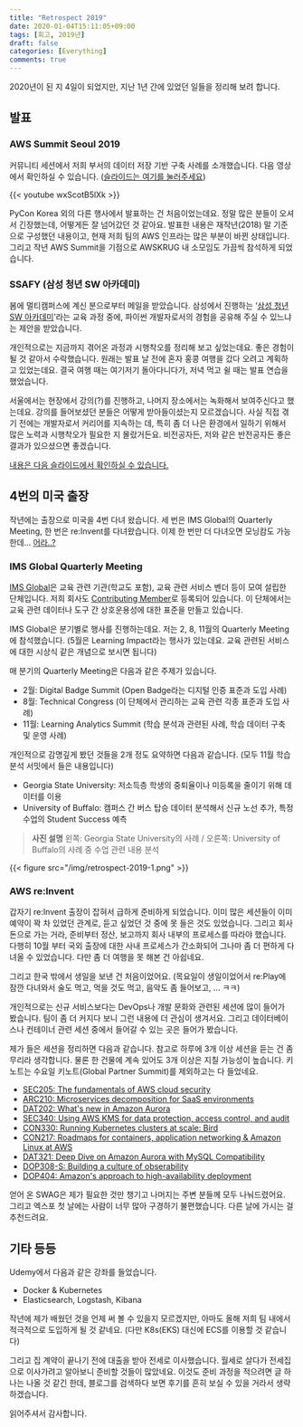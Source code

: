 ```yaml
---
title: "Retrospect 2019"
date: 2020-01-04T15:11:05+09:00
tags: [회고, 2019년]
draft: false
categories: [Everything]
comments: true
---
```


2020년이 된 지 4일이 되었지만, 지난 1년 간에 있었던 일들을 정리해 보려 합니다. 

## 발표

### AWS Summit Seoul 2019

커뮤니티 세션에서 저희 부서의 데이터 저장 기반 구축 사례를 소개했습니다. 다음 영상에서 확인하실 수 있습니다. ([슬라이드는 여기를 눌러주세요](https://www.slideshare.net/awskorea/aws-aws-summit-seoul-2019-141290094))

{{< youtube wxScotB5lXk >}}

PyCon Korea 외의 다른 행사에서 발표하는 건 처음이었는데요. 정말 많은 분들이 오셔서 긴장했는데, 어떻게든 잘 넘어갔던 것 같아요. 발표한 내용은 재작년(2018) 말 기준으로 구성했던 내용이고, 현재 저희 팀의 AWS 인프라는 많은 부분이 바뀐 상태입니다. 그리고 작년 AWS Summit을 기점으로 AWSKRUG 내 소모임도 가끔씩 참석하게 되었습니다.

### SSAFY (삼성 청년 SW 아카데미)

봄에 멀티캠퍼스에 계신 분으로부터 메일을 받았습니다. 삼성에서 진행하는 ‘[삼성 청년 SW 아카데미](https://www.ssafy.com/ksp/jsp/swp/swpMain.jsp)’라는 교육 과정 중에, 파이썬 개발자로서의 경험을 공유해 주실 수 있느냐는 제안을 받았습니다. 

개인적으로는 지금까지 겪어온 과정과 시행착오를 정리해 보고 싶었는데요. 좋은 경험이 될 것 같아서 수락했습니다. 원래는 발표 날 전에 혼자 홍콩 여행을 갔다 오려고 계획하고 있었는데요. 결국 여행 때는 여기저기 돌아다니다가, 저녁 먹고 쉴 때는 발표 연습을 했었습니다.

서울에서는 현장에서 강의(?)를 진행하고, 나머지 장소에서는 녹화해서 보여주신다고 했는데요. 강의를 들어보셨던 분들은 어떻게 받아들이셨는지 모르겠습니다. 사실 직접 겪기 전에는 개발자로서 커리어를 지속하는 데, 특히 좀 더 나은 환경에서 일하기 위해서 많은 노력과 시행착오가 필요한 지 몰랐거든요. 비전공자든, 저와 같은 반전공자든 좋은 결과가 있으셨으면 좋겠습니다.

[내용은 다음 슬라이드에서 확인하실 수 있습니다.](https://www.slideshare.net/secret/GJrlfZ2Eh9ybAX)

## 4번의 미국 출장

작년에는 출장으로 미국을 4번 다녀 왔습니다. 세 번은 IMS Global의 Quarterly Meeting, 한 번은 re:Invent를 다녀왔습니다. 이제 한 번만 더 다녀오면 모닝캄도 가능한데... [어라..?](https://www.koreanair.com/korea/ko/promotions/new_skypass/)

### IMS Global Quarterly Meeting

[IMS Global](https://www.imsglobal.org)은 교육 관련 기관(학교도 포함), 교육 관련 서비스 벤더 등이 모여 설립한 단체입니다. 저희 회사도 [Contributing Member](https://www.imsglobal.org/membersandaffiliates.html)로 등록되어 있습니다. 이 단체에서는 교육 관련 데이터나 도구 간 상호운용성에 대한 표준을 만들고 있습니다. 

IMS Global은 분기별로 행사를 진행하는데요. 저는 2, 8, 11월의 Quarterly Meeting에 참석했습니다. (5월은 Learning Impact라는 행사가 있는데요. 교육 관련된 서비스에 대한 시상식 같은 개념으로 보시면 됩니다)

매 분기의 Quarterly Meeting은 다음과 같은 주제가 있습니다. 
* 2월: Digital Badge Summit (Open Badge라는 디지털 인증 표준과 도입 사례)
* 8월: Technical Congress (이 단체에서 관리하는 교육 관련 각종 표준과 도입 사례)
* 11월: Learning Analytics Summit (학습 분석과 관련된 사례, 학습 데이터 구축 및 운영 사례)

개인적으로 감명깊게 봤던 것들을 2개 정도 요약하면 다음과 같습니다. (모두 11월 학습 분석 서밋에서 들은 내용입니다)

* Georgia State University: 저소득층 학생의 중퇴율이나 미등록을 줄이기 위해 데이터를 이용
* University of Buffalo: 캠퍼스 간 버스 탑승 데이터 분석해서 신규 노선 추가, 특정 수업의 Student Success 예측

> **사진 설명** 왼쪽: Georgia State University의 사례 / 오른쪽: University of Buffalo의 사례 중 수업 관련 내용 분석

{{< figure src="/img/retrospect-2019-1.png" >}}

### AWS re:Invent

갑자기 re:Invent 출장이 잡혀서 급하게 준비하게 되었습니다. 이미 많은 세션들이 이미 예약이 꽉 차 있었던 관계로, 듣고 싶었던 것 중에 못 들은 것도 있었습니다. 그리고 회사 돈으로 가는 거라, 준비부터 정산, 보고까지 회사 내부의 프로세스를 따라야 했습니다. 다행히 10월 부터 국외 출장에 대한 사내 프로세스가 간소화되어 그나마 좀 더 편하게 다녀올 수 있었습니다. 다만 좀 더 여행을 못 해본 건 아쉽네요. 

그리고 한국 밖에서 생일을 보낸 건 처음이었어요. (목요일이 생일이었어서 re:Play에 잠깐 다녀와서 술도 먹고, 먹을 것도 먹고, 음악도 좀 들어보고, ... ㅋㅋ)

개인적으로는 신규 서비스보다는 DevOps나 개발 문화와 관련된 세션에 많이 들어가 봤습니다. 팀이 좀 더 커지다 보니 그런 내용에 더 관심이 생겨서요. 그리고 데이터베이스나 컨테이너 관련 세션 중에서 들어갈 수 있는 곳은 들어가 봤습니다.

제가 들은 세션을 정리하면 다음과 같습니다. 참고로 하루에 3개 이상 세션을 듣는 건 좀 무리라 생각합니다. 물론 한 건물에 계속 있어도 3개 이상은 지칠 가능성이 높습니다. 키노트는 수요일 키노트(Global Partner Summit)를 제외하고는 다 들었네요.

* [SEC205: The fundamentals of AWS cloud security](https://youtu.be/QMBkq6MrT2w)
* [ARC210: Microservices decomposition for SaaS environments](https://youtu.be/AOfuZN5yo38)
* [DAT202: What's new in Amazon Aurora](https://youtu.be/QJB1vUlkmWQ)
* [SEC340: Using AWS KMS for data protection, access control, and audit](https://youtu.be/hxWvbNvj2lg)
* [CON330: Running Kubernetes clusters at scale: Bird](https://youtu.be/WVbyQvPa5O8)
* [CON217: Roadmaps for containers, application networking & Amazon Linux at AWS](https://youtu.be/IQdUeq9dkKQ)
* [DAT321: Deep Dive on Amazon Aurora with MySQL Compatibility](https://youtu.be/GwEtiRZR4g4)
* [DOP308-S: Building a culture of obserability](https://youtu.be/qM5-v8tRLRY)
* [DOP404: Amazon's approach to high-availability deployment](https://youtu.be/bCgD2bX1LI4)

얻어 온 SWAG은 제가 필요한 것만 챙기고 나머지는 주변 분들께 모두 나눠드렸어요. 그리고 엑스포 첫 날에는 사람이 너무 많아 구경하기 불편했습니다. 다른 날에 가시는 걸 추천드려요.

## 기타 등등

Udemy에서 다음과 같은 강좌를 들었습니다. 
* Docker & Kubernetes
* Elasticsearch, Logstash, Kibana

작년에 제가 배웠던 것을 언제 써 볼 수 있을지 모르겠지만, 아마도 올해 저희 팀 내에서 적극적으로 도입하게 될 것 같네요. (다만 K8s(EKS) 대신에 ECS를 이용할 것 같습니다)

그리고 집 계약이 끝나기 전에 대출을 받아 전세로 이사했습니다. 월세로 살다가 전세집으로 이사가려고 알아보니 준비할 것들이 많았네요. 이것도 준비 과정을 적으려면 글 하나는 나올 것 같긴 한데, 블로그를 검색하다 보면 후기를 흔히 보실 수 있을 거라서 생략하겠습니다.

읽어주셔서 감사합니다. 